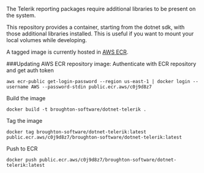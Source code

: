 The Telerik reporting packages require additional libraries to be present on the system.

This repository provides a container, starting from the dotnet sdk, with those additional libraries installed. This is useful if you want to mount your local volumes while developing.

A tagged image is currently hosted in [AWS ECR](https://eu-west-1.console.aws.amazon.com/ecr/repositories/public/037382310299/broughton-software/dotnet-telerik?region=eu-west-1).

###Updating AWS ECR repository image:
Authenticate with ECR repository and get auth token 

`aws ecr-public get-login-password --region us-east-1 | docker login --username AWS --password-stdin public.ecr.aws/c0j9d8z7`

Build the image

`docker build -t broughton-software/dotnet-telerik .`

Tag the image

`docker tag broughton-software/dotnet-telerik:latest public.ecr.aws/c0j9d8z7/broughton-software/dotnet-telerik:latest`

Push to ECR

`docker push public.ecr.aws/c0j9d8z7/broughton-software/dotnet-telerik:latest`